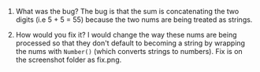 1. What was the bug?
The bug is that the sum is concatenating the two digits (i.e 5 + 5 = 55) because the two nums are being treated as strings.

2. How would you fix it? 
I would change the way these nums are being processed so that they don't default to becoming a string by wrapping the nums with `Number()` (which converts strings to numbers). Fix is on the screenshot folder as fix.png.

